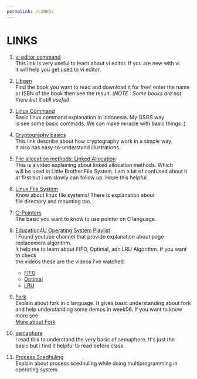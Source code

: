 ```yaml
---
permalink: /LINKS/
---
```


# LINKS
1. [vi editor command](https://www.cs.colostate.edu/helpdocs/vi.html)  
  This link is very useful to learn about vi editor. If you are new with vi  
  it will help you get used to vi editor.

2. [Libgen](https://libgen.is/)  
   Find the book you want to read and download it for free! enter the name  
   or ISBN of the book then see the result. *(NOTE : Some books are not there but it still useful)*
   
3. [Linux Command](https://www.hostinger.co.id/tutorial/perintah-dasar-linux)  
   Basic linux command explanation in indonesia. My GSGS way   
   is see some basic commads. We can make miracle with basic things :)
   
4. [Cryptography basics](https://www.thegeekstuff.com/2012/07/cryptography-basics/)  
   This link describe about how cryptography work in a simple way.  
   It also has easy-to-understand illustrations.
   
5. [File allocation methods: Linked Allocation](https://www.youtube.com/watch?v=tI3MACfFfFc)  
   This is a video explaining about linked allocation methods. Which  
   will be used in Little Brother File System. I am a bit of confused about it  
   at first but i am slowly can follow up. Hope this helpful.

6. [Linux File System](https://opensource.com/life/16/10/introduction-linux-filesystems)  
   Know about linux file systems! There is explanation about  
   file directory and mounting too.
   
7. [C-Pointers](https://www.programiz.com/c-programming/c-pointers)  
   The basic you want to know to use pointer on C language.
   
8. [Education4U Operating System Playlist](https://youtube.com/playlist?list=PLrjkTql3jnm9U1tSPnPQWQGIGNkUwBFv-)   
   I Found youtube channel that provide explanation about page replacement algorithm.  
   It help me to learn about FIFO, Optimal, adn LRU Algorithm. If you want to check  
   the videos these are the videos i've watched:  
   - [FIFO](https://www.youtube.com/watch?v=16kaPQtYo28&list=PLrjkTql3jnm9U1tSPnPQWQGIGNkUwBFv-&index=27)
   - [Optimal](https://www.youtube.com/watch?v=jeJIKKQcqpU&list=PLrjkTql3jnm9U1tSPnPQWQGIGNkUwBFv-&index=29)
   - [LRU](https://www.youtube.com/watch?v=u23ROrlSK_g&list=PLrjkTql3jnm9U1tSPnPQWQGIGNkUwBFv-&index=28)  

9. [Fork](https://www.section.io/engineering-education/fork-in-c-programming-language/)  
   Explain about fork in c language. It gives basic understanding about fork  
   and help understanding some demos in week06. If you want to know more see  
   [More about Fork](https://ops-class.org/slides/2017-02-10-forksynch/)  
   
 10. [semaphore](https://linuxhint.com/posix-semaphores-with-c-programming/)  
     I read this to understand the very basic of semaphore. It's just the  
     basic but i find it helpful to read before class.  
     
11. [Process Scedhuling](https://www.tutorialspoint.com/operating_system/os_process_scheduling.htm)  
    Explain about process scedhuling while doing multiprogramming in operating system. 
